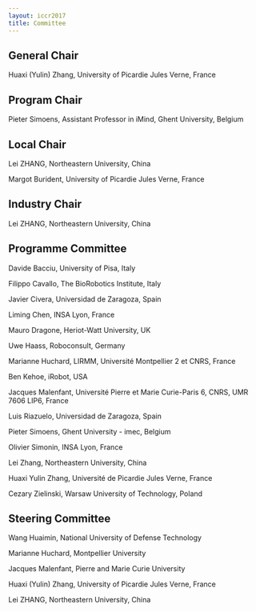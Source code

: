 ```yaml
---
layout: iccr2017
title: Committee
---
```


>


## General Chair

Huaxi (Yulin) Zhang, University of Picardie Jules Verne, France

## Program Chair

Pieter Simoens, Assistant Professor in iMind, Ghent University, Belgium

## Local Chair

Lei ZHANG, Northeastern University, China

Margot Burident, University of Picardie Jules Verne, France

## Industry Chair

Lei ZHANG, Northeastern University, China

## Programme Committee

Davide	Bacciu,	University of Pisa, Italy

Filippo	Cavallo, The BioRobotics Institute, Italy

Javier	Civera,	Universidad de Zaragoza, Spain

Liming Chen, INSA Lyon, France

Mauro	Dragone,	Heriot-Watt University, UK

Uwe	Haass,	Roboconsult, Germany

Marianne	Huchard, LIRMM, Université Montpellier 2 et CNRS, France

Ben Kehoe, iRobot, USA

Jacques	Malenfant, Université Pierre et Marie Curie-Paris 6, CNRS, UMR 7606 LIP6, France

Luis	Riazuelo,	Universidad de Zaragoza, Spain

Pieter	Simoens,	Ghent University - imec, Belgium

Olivier Simonin, INSA Lyon, France

Lei Zhang, Northeastern University, China

Huaxi Yulin	Zhang, Université de Picardie Jules Verne, France

Cezary	Zielinski,	Warsaw University of Technology, Poland

## Steering Committee

Wang Huaimin, National University of Defense Technology

Marianne Huchard, Montpellier University

Jacques Malenfant, Pierre and Marie Curie University

Huaxi (Yulin) Zhang, University of Picardie Jules Verne, France

Lei ZHANG, Northeastern University, China
